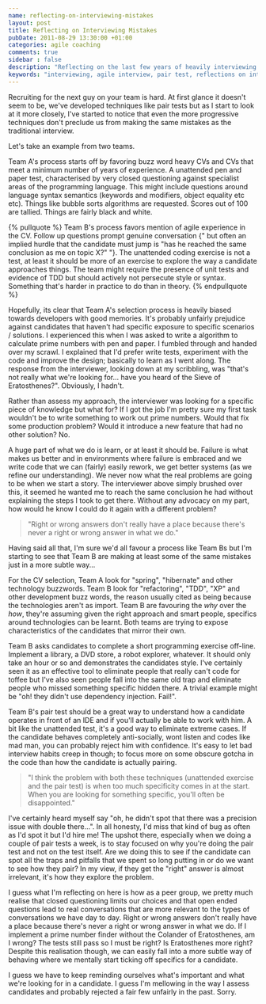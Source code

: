 ```yaml
---
name: reflecting-on-interviewing-mistakes
layout: post
title: Reflecting on Interviewing Mistakes
pubDate: 2011-08-29 13:30:00 +01:00
categories: agile coaching
comments: true
sidebar : false
description: "Reflecting on the last few years of heavily interviewing for agile developers. We've got the process down but often fool ourselves and let good guys slip through. Right or wrong answers don’t really have a place because there’s never a right or wrong answer in what we do."
keywords: "interviewing, agile interview, pair test, reflections on interviewing, open questions, honesty when interviewing"
---
```


Recruiting for the next guy on your team is hard. At first glance it doesn't seem to be, we've developed techniques like pair tests but as I start to look at it more closely, I've started to notice that even the more progressive techniques don't preclude us from making the same mistakes as the traditional interview.
  
Let's take an example from two teams.

<!-- more -->
  
Team A's process starts off by favoring buzz word heavy CVs and CVs that meet a minimum number of years of experience. A unattended pen and paper test, characterised by very closed questioning against specialist areas of the programming language. This might include questions around language syntax semantics (keywords and modifiers, object equality etc etc). Things like bubble sorts algorithms are requested. Scores out of 100 are tallied. Things are fairly black and white.

{% pullquote %}
Team B's process favors mention of agile experience in the CV. Follow up questions prompt genuine conversation {" but often an implied hurdle that the candidate must jump is "has he reached the same conclusion as me on topic X?" "}. The unattended coding exercise is not a test, at least it should be more of an exercise to explore the way a candidate approaches things. The team might require the presence of unit tests and evidence of TDD but should actively not persecute style or syntax. Something that's harder in practice to do than in theory.
 {% endpullquote %}

Hopefully, its clear that Team A's selection process is heavily biased towards developers with good memories. It's probably unfairly prejudice against candidates that haven't had specific exposure to specific scenarios / solutions. I experienced this when I was asked to write a algorithm to calculate prime numbers with pen and paper. I fumbled through and handed over my scrawl. I explained that I'd prefer write tests, experiment with the code and improve the design; basically to learn as I went along. The response from the interviewer, looking down at my scribbling, was "that's not really what we're looking for... have you heard of the Sieve of Eratosthenes?". Obviously, I hadn't.
  
Rather than assess my approach, the interviewer was looking for a specific piece of knowledge but what for? If I got the job I'm pretty sure my first task wouldn't be to write something to work out prime numbers. Would that fix some production problem? Would it introduce a new feature that had no other solution? No.

A huge part of what we do is learn, or at least it should be. Failure is what makes us better and in environments where failure is embraced and we write code that we can (fairly) easily rework, we get better systems (as we refine our understanding). We never now what the real problems are going to be when we start a story. The interviewer above simply brushed over this, it seemed he wanted me to reach the same conclusion he had without explaining the steps I took to get there. Without any advocacy on my part, how would he know I could do it again with a different problem?

> "Right or wrong answers don't really have a place because there's never a right or wrong answer in what we do."

Having said all that, I'm sure we'd all favour a process like Team Bs but I'm starting to see that Team B are making at least some of the same mistakes just in a more subtle way...

  
For the CV selection, Team A look for "spring", "hibernate" and other technology buzzwords. Team B look for "refactoring", "TDD", "XP" and other development buzz words, the reason usually cited as being because the technologies aren't as import. Team B are favouring the _why_ over the _how_, they're assuming given the right approach and smart people, specifics around technologies can be learnt. Both teams are trying to expose characteristics of the candidates that mirror their own.
  
Team B asks candidates to complete a short programming exercise off-line. Implement a library, a DVD store, a robot explorer, whatever. It should only take an hour or so and demonstrates the candidates style. I've certainly seen it as an effective tool to eliminate people that really can't code for toffee but I've also seen people fall into the same old trap and eliminate people who missed something specific hidden there. A trivial example might be "oh! they didn't use dependency injection. Fail!".

  
Team B's pair test should be a great way to understand how a candidate operates in front of an IDE and if you'll actually be able to work with him. A bit like the unattended test, it's a good way to eliminate extreme cases. If the candidate behaves completely anti-socially, wont listen and codes like mad man, you can probably reject him with confidence. It's easy to let bad interview habits creep in though; to focus more on some obscure gotcha in the code than how the candidate is actually pairing.

> "I think the problem with both these techniques (unattended exercise and the pair test) is when too much specificity comes in at the start. When you are looking for something specific, you'll often be disappointed."

I've certainly heard myself say "oh, he didn't spot that there was a precision issue with double there...". In all honesty, I'd miss that kind of bug as often as I'd spot it but I'd hire me! The upshot there, especially when we doing a couple of pair tests a week, is to stay focused on why you're doing the pair test and not on the test itself. Are we doing this to see if the candidate can spot all the traps and pitfalls that we spent so long putting in or do we want to see how they pair? In my view, if they get the "right" answer is almost irrelevant, it's how they explore the problem.
  
I guess what I'm reflecting on here is how as a peer group, we pretty much realise that closed questioning limits our choices and that open ended questions lead to real conversations that are more relevant to the types of conversations we have day to day. Right or wrong answers don't really have a place because there's never a right or wrong answer in what we do. If I implement a prime number finder without the Colander of Eratosthenes, am I wrong? The tests still pass so I must be right? Is Eratosthenes more right? Despite this realisation though, we can easily fall into a more subtle way of behaving where we mentally start ticking off specifics for a candidate.
  
I guess we have to keep reminding ourselves what's important and what we're looking for in a candidate. I guess I'm mellowing in the way I assess candidates and probably rejected a fair few unfairly in the past. Sorry.

  







